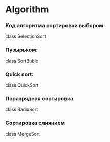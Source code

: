 # Algorithm


### Код алгоритма сортировки выбором:
class SelectionSort
### Пузырьком:
class SortBuble
### Quick sort:
class QuickSort
### Поразрядная сортировка
class RadixSort
### Сортировка слиянием
class MergeSort